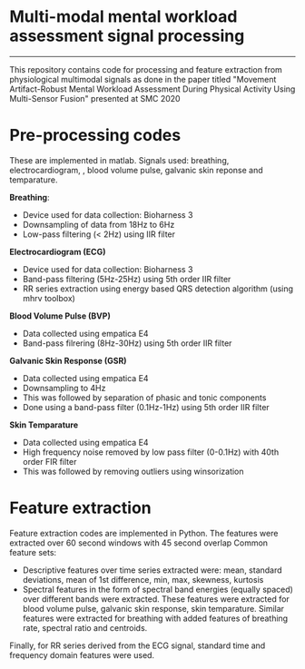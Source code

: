 # Multi-modal mental workload assessment signal processing
-------
This repository contains code for processing and feature extraction from physiological multimodal signals as done in the paper titled "Movement Artifact-Robust Mental Workload Assessment During Physical Activity Using Multi-Sensor Fusion" presented at SMC 2020

# Pre-processing codes 
These are implemented in matlab. 
Signals used: breathing, electrocardiogram, , blood volume pulse, galvanic skin reponse and temparature. 

**Breathing**:
- Device used for data collection: Bioharness 3
- Downsampling of data from 18Hz to 6Hz
- Low-pass filtering (< 2Hz) using IIR filter

**Electrocardiogram (ECG)**
- Device used for data collection: Bioharness 3
- Band-pass filtering (5Hz-25Hz) using 5th order IIR filter
- RR series extraction using energy based QRS detection algorithm (using mhrv toolbox)

**Blood Volume Pulse (BVP)**
- Data collected using empatica E4 
- Band-pass filrering (8Hz-30Hz) using 5th order IIR filter

**Galvanic Skin Response (GSR)**
- Data collected using empatica E4 
- Downsampling to 4Hz
- This was followed by separation of phasic and tonic components 
- Done using a band-pass filter (0.1Hz-1Hz) using 5th order IIR filter

**Skin Temparature**
- Data collected using empatica E4
- High frequency noise removed by low pass filter (0-0.1Hz) with 40th order FIR filter
- This was followed by removing outliers using winsorization 

# Feature extraction
Feature extraction codes are implemented in Python. The features were extracted over 60 second windows with 45 second overlap
Common feature sets:
- Descriptive features over time series extracted were: mean, standard deviations, mean of 1st difference, min, max, skewness, kurtosis
- Spectral features in the form of spectral band energies (equally spaced) over different bands were extracted. 
These features were extracted for blood volume pulse, galvanic skin response, skin temparature. Similar features were extracted for breathing with added features of breathing rate, spectral ratio and centroids.

Finally, for RR series derived from the ECG signal, standard time and frequency domain features were used.


